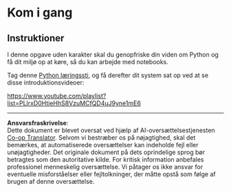 <!--
CO_OP_TRANSLATOR_METADATA:
{
  "original_hash": "4c4698044bb8af52cfb6388a4ee0e53b",
  "translation_date": "2025-09-05T00:32:22+00:00",
  "source_file": "1-Introduction/1-intro-to-ML/assignment.md",
  "language_code": "da"
}
-->
# Kom i gang

## Instruktioner

I denne opgave uden karakter skal du genopfriske din viden om Python og få dit miljø op at køre, så du kan arbejde med notebooks.

Tag denne [Python læringssti](https://docs.microsoft.com/learn/paths/python-language/?WT.mc_id=academic-77952-leestott), og få derefter dit system sat op ved at se disse introduktionsvideoer:

https://www.youtube.com/playlist?list=PLlrxD0HtieHhS8VzuMCfQD4uJ9yne1mE6

---

**Ansvarsfraskrivelse**:  
Dette dokument er blevet oversat ved hjælp af AI-oversættelsestjenesten [Co-op Translator](https://github.com/Azure/co-op-translator). Selvom vi bestræber os på nøjagtighed, skal det bemærkes, at automatiserede oversættelser kan indeholde fejl eller unøjagtigheder. Det originale dokument på dets oprindelige sprog bør betragtes som den autoritative kilde. For kritisk information anbefales professionel menneskelig oversættelse. Vi påtager os ikke ansvar for eventuelle misforståelser eller fejltolkninger, der måtte opstå som følge af brugen af denne oversættelse.